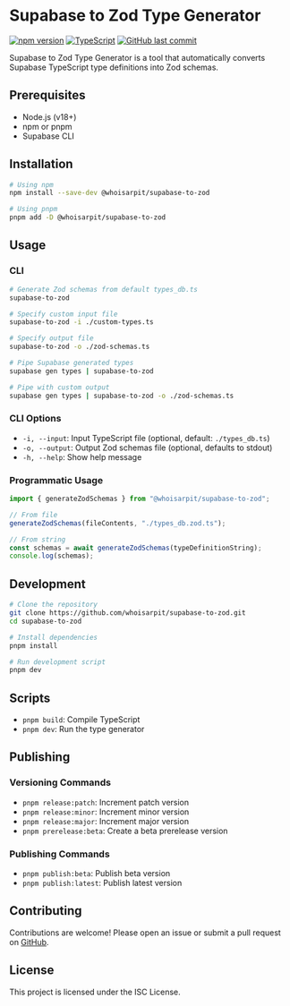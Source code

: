 # Supabase to Zod Type Generator

[![npm version](https://badge.fury.io/js/%40whoisarpit%2Fsupabase-to-zod.svg)](https://badge.fury.io/js/%40whoisarpit%2Fsupabase-to-zod)
[![TypeScript](https://img.shields.io/badge/TypeScript-Ready-blue?logo=typescript)](https://www.typescriptlang.org/)
[![GitHub last commit](https://img.shields.io/github/last-commit/whoisarpit/supabase-to-zod)](https://github.com/whoisarpit/supabase-to-zod/commits/main)


Supabase to Zod Type Generator is a tool that automatically converts Supabase TypeScript type definitions into Zod schemas.

## Prerequisites

- Node.js (v18+)
- npm or pnpm
- Supabase CLI

## Installation

```bash
# Using npm
npm install --save-dev @whoisarpit/supabase-to-zod

# Using pnpm
pnpm add -D @whoisarpit/supabase-to-zod
```

## Usage

### CLI

```bash
# Generate Zod schemas from default types_db.ts
supabase-to-zod

# Specify custom input file
supabase-to-zod -i ./custom-types.ts

# Specify output file
supabase-to-zod -o ./zod-schemas.ts

# Pipe Supabase generated types
supabase gen types | supabase-to-zod

# Pipe with custom output
supabase gen types | supabase-to-zod -o ./zod-schemas.ts
```

### CLI Options

- `-i, --input`: Input TypeScript file (optional, default: `./types_db.ts`)
- `-o, --output`: Output Zod schemas file (optional, defaults to stdout)
- `-h, --help`: Show help message

### Programmatic Usage

```typescript
import { generateZodSchemas } from "@whoisarpit/supabase-to-zod";

// From file
generateZodSchemas(fileContents, "./types_db.zod.ts");

// From string
const schemas = await generateZodSchemas(typeDefinitionString);
console.log(schemas);
```

## Development

```bash
# Clone the repository
git clone https://github.com/whoisarpit/supabase-to-zod.git
cd supabase-to-zod

# Install dependencies
pnpm install

# Run development script
pnpm dev
```

## Scripts

- `pnpm build`: Compile TypeScript
- `pnpm dev`: Run the type generator

## Publishing

### Versioning Commands

- `pnpm release:patch`: Increment patch version
- `pnpm release:minor`: Increment minor version
- `pnpm release:major`: Increment major version
- `pnpm prerelease:beta`: Create a beta prerelease version

### Publishing Commands

- `pnpm publish:beta`: Publish beta version
- `pnpm publish:latest`: Publish latest version

## Contributing

Contributions are welcome! Please open an issue or submit a pull request on [GitHub](https://github.com/whoisarpit/supabase-to-zod).

## License

This project is licensed under the ISC License.
